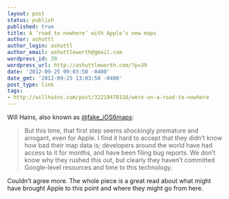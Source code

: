```yaml
---
layout: post
status: publish
published: true
title: A ‘road to nowhere’ with Apple’s new maps
author: ashuttl
author_login: ashuttl
author_email: ashuttleworth@gmail.com
wordpress_id: 39
wordpress_url: http://ashuttleworth.com/?p=39
date: '2012-09-25 09:03:50 -0400'
date_gmt: '2012-09-25 13:03:50 -0400'
post_type: link
tags:
- http://willhains.com/post/32219470116/were-on-a-road-to-nowhere
---
```

Will Hains, also known as [@fake_iOS6maps](http://twitter.com/intent/user?screen_name=fake_iOS6maps):

> But this time, that first step seems shockingly premature and arrogant, even for Apple. I find it hard to accept that they didn’t know how bad their map data is; developers around the world have had access to it for months, and have been filing bug reports. We don’t know why they rushed this out, but clearly they haven’t committed Google-level resources and time to this technology.

Couldn’t agree more. The whole piece is a great read about what might have brought Apple to this point and where they might go from here.